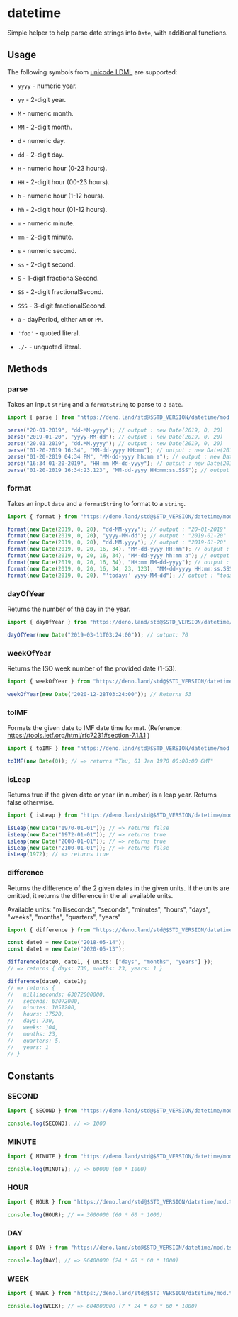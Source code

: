 # datetime

Simple helper to help parse date strings into `Date`, with additional functions.

## Usage

The following symbols from
[unicode LDML](http://www.unicode.org/reports/tr35/tr35-dates.html#Date_Field_Symbol_Table)
are supported:

- `yyyy` - numeric year.
- `yy` - 2-digit year.
- `M` - numeric month.
- `MM` - 2-digit month.
- `d` - numeric day.
- `dd` - 2-digit day.

- `H` - numeric hour (0-23 hours).
- `HH` - 2-digit hour (00-23 hours).
- `h` - numeric hour (1-12 hours).
- `hh` - 2-digit hour (01-12 hours).
- `m` - numeric minute.
- `mm` - 2-digit minute.
- `s` - numeric second.
- `ss` - 2-digit second.
- `S` - 1-digit fractionalSecond.
- `SS` - 2-digit fractionalSecond.
- `SSS` - 3-digit fractionalSecond.

- `a` - dayPeriod, either `AM` or `PM`.

- `'foo'` - quoted literal.
- `./-` - unquoted literal.

## Methods

### parse

Takes an input `string` and a `formatString` to parse to a `date`.

```ts
import { parse } from "https://deno.land/std@$STD_VERSION/datetime/mod.ts";

parse("20-01-2019", "dd-MM-yyyy"); // output : new Date(2019, 0, 20)
parse("2019-01-20", "yyyy-MM-dd"); // output : new Date(2019, 0, 20)
parse("20.01.2019", "dd.MM.yyyy"); // output : new Date(2019, 0, 20)
parse("01-20-2019 16:34", "MM-dd-yyyy HH:mm"); // output : new Date(2019, 0, 20, 16, 34)
parse("01-20-2019 04:34 PM", "MM-dd-yyyy hh:mm a"); // output : new Date(2019, 0, 20, 16, 34)
parse("16:34 01-20-2019", "HH:mm MM-dd-yyyy"); // output : new Date(2019, 0, 20, 16, 34)
parse("01-20-2019 16:34:23.123", "MM-dd-yyyy HH:mm:ss.SSS"); // output : new Date(2019, 0, 20, 16, 34, 23, 123)
```

### format

Takes an input `date` and a `formatString` to format to a `string`.

```ts
import { format } from "https://deno.land/std@$STD_VERSION/datetime/mod.ts";

format(new Date(2019, 0, 20), "dd-MM-yyyy"); // output : "20-01-2019"
format(new Date(2019, 0, 20), "yyyy-MM-dd"); // output : "2019-01-20"
format(new Date(2019, 0, 20), "dd.MM.yyyy"); // output : "2019-01-20"
format(new Date(2019, 0, 20, 16, 34), "MM-dd-yyyy HH:mm"); // output : "01-20-2019 16:34"
format(new Date(2019, 0, 20, 16, 34), "MM-dd-yyyy hh:mm a"); // output : "01-20-2019 04:34 PM"
format(new Date(2019, 0, 20, 16, 34), "HH:mm MM-dd-yyyy"); // output : "16:34 01-20-2019"
format(new Date(2019, 0, 20, 16, 34, 23, 123), "MM-dd-yyyy HH:mm:ss.SSS"); // output : "01-20-2019 16:34:23.123"
format(new Date(2019, 0, 20), "'today:' yyyy-MM-dd"); // output : "today: 2019-01-20"
```

### dayOfYear

Returns the number of the day in the year.

```ts
import { dayOfYear } from "https://deno.land/std@$STD_VERSION/datetime/mod.ts";

dayOfYear(new Date("2019-03-11T03:24:00")); // output: 70
```

### weekOfYear

Returns the ISO week number of the provided date (1-53).

```ts
import { weekOfYear } from "https://deno.land/std@$STD_VERSION/datetime/mod.ts";

weekOfYear(new Date("2020-12-28T03:24:00")); // Returns 53
```

### toIMF

Formats the given date to IMF date time format. (Reference:
https://tools.ietf.org/html/rfc7231#section-7.1.1.1 )

```ts
import { toIMF } from "https://deno.land/std@$STD_VERSION/datetime/mod.ts";

toIMF(new Date(0)); // => returns "Thu, 01 Jan 1970 00:00:00 GMT"
```

### isLeap

Returns true if the given date or year (in number) is a leap year. Returns false
otherwise.

```ts
import { isLeap } from "https://deno.land/std@$STD_VERSION/datetime/mod.ts";

isLeap(new Date("1970-01-01")); // => returns false
isLeap(new Date("1972-01-01")); // => returns true
isLeap(new Date("2000-01-01")); // => returns true
isLeap(new Date("2100-01-01")); // => returns false
isLeap(1972); // => returns true
```

### difference

Returns the difference of the 2 given dates in the given units. If the units are
omitted, it returns the difference in the all available units.

Available units: "milliseconds", "seconds", "minutes", "hours", "days", "weeks",
"months", "quarters", "years"

```ts
import { difference } from "https://deno.land/std@$STD_VERSION/datetime/mod.ts";

const date0 = new Date("2018-05-14");
const date1 = new Date("2020-05-13");

difference(date0, date1, { units: ["days", "months", "years"] });
// => returns { days: 730, months: 23, years: 1 }

difference(date0, date1);
// => returns {
//   milliseconds: 63072000000,
//   seconds: 63072000,
//   minutes: 1051200,
//   hours: 17520,
//   days: 730,
//   weeks: 104,
//   months: 23,
//   quarters: 5,
//   years: 1
// }
```

## Constants

### SECOND

```ts
import { SECOND } from "https://deno.land/std@$STD_VERSION/datetime/mod.ts";

console.log(SECOND); // => 1000
```

### MINUTE

```ts
import { MINUTE } from "https://deno.land/std@$STD_VERSION/datetime/mod.ts";

console.log(MINUTE); // => 60000 (60 * 1000)
```

### HOUR

```ts
import { HOUR } from "https://deno.land/std@$STD_VERSION/datetime/mod.ts";

console.log(HOUR); // => 3600000 (60 * 60 * 1000)
```

### DAY

```ts
import { DAY } from "https://deno.land/std@$STD_VERSION/datetime/mod.ts";

console.log(DAY); // => 86400000 (24 * 60 * 60 * 1000)
```

### WEEK

```ts
import { WEEK } from "https://deno.land/std@$STD_VERSION/datetime/mod.ts";

console.log(WEEK); // => 604800000 (7 * 24 * 60 * 60 * 1000)
```
